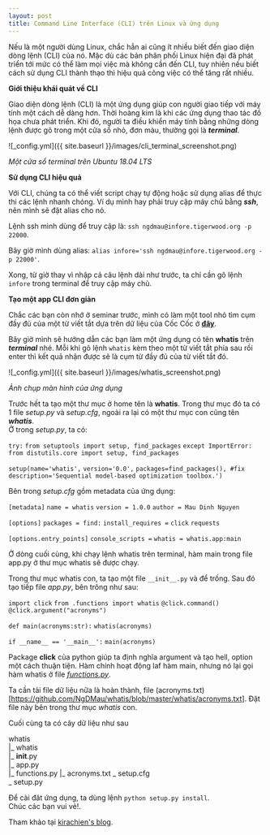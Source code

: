 ```yaml
---
layout: post
title: Command Line Interface (CLI) trên Linux và ứng dụng
---
```


Nếu là một người dùng Linux, chắc hẳn ai cũng ít nhiều biết đến giao diện dòng lệnh (CLI) của nó. Mặc dù các bản phân phối Linux hiện đại đã phát triển tới mức có thể làm mọi việc mà không cần đến CLI, tuy nhiên nếu biết cách sử dụng CLI thành thạo thì hiệu quả công việc có thể tăng rất nhiều.

**Giới thiệu khái quát về CLI**

Giao diện dòng lệnh (CLI) là một ứng dụng giúp con người giao tiếp với máy tính một cách dễ dàng hơn. Thời hoàng kim là khi các ứng dụng thao tác đồ họa chưa phát triển. Khi đó, người ta điều khiển máy tính bằng những dòng lệnh được gõ trong một cửa sổ nhỏ, đơn màu, thường gọi là **_terminal_**.

![_config.yml]({{ site.baseurl }}/images/cli_terminal_screenshot.png)

_Một cửa sổ terminal trên Ubuntu 18.04 LTS_

**Sử dụng CLI hiệu quả**

Với CLI, chúng ta có thể viết script chạy tự động hoặc sử dụng alias để thực thi các lệnh nhanh chóng. Ví dụ mình hay phải truy cập máy chủ bằng **_ssh_**, nên mình sẽ đặt alias cho nó.

Lệnh ssh mình dùng để truy cập là: 
`ssh ngdmau@infore.tigerwood.org -p 22000`.

Bây giờ mình dùng alias:
`alias infore='ssh ngdmau@infore.tigerwood.org -p 22000'`.

Xong, từ giờ thay vì nhập cả câu lệnh dài như trước, ta chỉ cần gõ lệnh `infore` trong terminal để truy cập máy chủ.

**Tạo một app CLI đơn giản**

Chắc các bạn còn nhớ ở seminar trước, mình có làm một tool nhỏ tìm cụm đầy đủ của một từ viết tắt dựa trên dữ liệu của Cốc Cốc ở **[đây](https://github.com/NgDMau/abbreviation)**.

Bây giờ mình sẽ hướng dẫn các bạn làm một ứng dụng có tên **whatis** trên **_terminal_** nhé. Mỗi khi gõ lệnh `whatis` kèm theo một từ viết tắt phía sau rồi enter thì kết quả nhận được sẽ là cụm từ đầy đủ của từ viết tắt đó.

![_config.yml]({{ site.baseurl }}/images/whatis_screenshot.png)

_Ảnh chụp màn hình của ứng dụng_

Trước hết ta tạo một thư mục ở home tên là **whatis**. Trong thư mục đó ta có 1 file _setup.py_ và _setup.cfg_, ngoài ra lại có một thư mục con cũng tên **_whatis_**.  
Ở trong _setup.py_, ta có:

`try:`
    `from setuptools import setup, find_packages`
`except ImportError:`
    `from distutils.core import setup, find_packages`

`setup(name='whatis',`
      `version='0.0',`
      `packages=find_packages(), #fix`
      `description='Sequential model-based optimization toolbox.')`

Bên trong _setup.cfg_ gồm metadata của ứng dụng:

`[metadata]`
`name = whatis`
`version = 1.0.0`
`author = Mau Dinh Nguyen`

`[options]`
`packages = find:`
`install_requires =`
    `click`
    `requests`

`[options.entry_points]`
`console_scripts =`
    `whatis = whatis.app:main`

Ở dòng cuối cùng, khi chạy lệnh whatis trên terminal, hàm main trong file app.py ở thư mục whatis sẽ được chạy.

Trong thư mục whatis con, ta tạo một file `__init__.py` và để trống. Sau đó tạo tiếp file _app.py_, bên trông như sau:

`import click`
`from .functions import whatis`
`@click.command()`
`@click.argument("acronyms")`

`def main(acronyms:str):`
    `whatis(acronyms)`

`if __name__ == '__main__':`
    `main(acronyms)`

Package **click** của python giúp ta định nghĩa argument và tạo hell, option một cách thuận tiện. Hàm chính hoạt động laf hàm main, nhưng nó lại gọi hàm whatis ở file [_functions.py_](https://github.com/NgDMau/whatis/blob/master/whatis/functions.py).

Ta cần tải file dữ liệu nữa là hoàn thành, file (acronyms.txt)[https://github.com/NgDMau/whatis/blob/master/whatis/acronyms.txt]. Đặt file này bên trong thư mục _whatis_ con.

Cuối cùng ta có cây dữ liệu như sau

whatis  
|_ whatis  
   |_ __init__.py  
   |_ app.py  
   |_ functions.py 
   |_ acronyms.txt 
 _ setup.cfg  
 _ setup.py  

Để cài đăt ứng dụng, ta dùng lệnh `python setup.py install`.  
Chúc các bạn vui vẻ!.

Tham khảo tại [kirachien's blog](https://chienkira.github.io/blog/posts/t%E1%BB%B1-t%E1%BA%A1o-ch%C6%B0%C6%A1ng-tr%C3%ACnh-cli-c%E1%BB%A7a-ch%C3%ADnh-m%C3%ACnh-kh%C3%B4ng-%C4%91%E1%BB%A5ng-h%C3%A0ng/).





